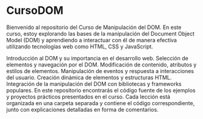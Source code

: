 # CursoDOM
Bienvenido al repositorio del Curso de Manipulación del DOM. En este curso, estoy explorando las bases de la manipulación del Document Object Model (DOM) y aprendiendo a interactuar con él de manera efectiva utilizando tecnologías web como HTML, CSS y JavaScript.


Introducción al DOM y su importancia en el desarrollo web. Selección de elementos y navegación por el DOM. Modificación de contenido, atributos y estilos de elementos. Manipulación de eventos y respuesta a interacciones del usuario. Creación dinámica de elementos y estructuras HTML. Integración de la manipulación del DOM con bibliotecas y frameworks populares.
En este repositorio encontrarás el código fuente de los ejemplos y proyectos prácticos presentados en el curso. Cada lección está organizada en una carpeta separada y contiene el código correspondiente, junto con explicaciones detalladas en forma de comentarios.
